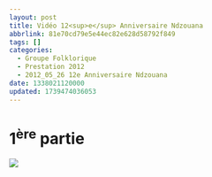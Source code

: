 ```yaml
---
layout: post
title: Vidéo 12<sup>e</sup> Anniversaire Ndzouana
abbrlink: 81e70cd79e5e44ec82e628d58792f849
tags: []
categories:
  - Groupe Folklorique
  - Prestation 2012
  - 2012_05_26 12e Anniversaire Ndzouana
date: 1338021120000
updated: 1739474036053
---
```


# 1<sup>ère</sup> partie

[<img src="/resources/ee090fd2fb1047a4830f3584d7ce2253.png">](https://youtu.be/CuYD20Hti3g)
